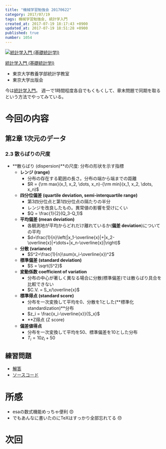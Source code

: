 ```yaml
---
title: "機械学習勉強会 20170622"
category: 2017/07/19
tags: 機械学習勉強会, 統計学入門
created_at: 2017-07-19 18:17:43 +0900
updated_at: 2017-07-19 18:51:28 +0900
published: true
number: 1054
---
```


<div class="asin">
<div class="asin-image"><a href="https://www.amazon.co.jp/exec/obidos/ASIN/4130420658/nownabe0c-22/" rel="nofollow noopener" target="_blank"><img src="http://images-jp.amazon.com/images/P/4130420658.09._SL160_.jpg" alt="統計学入門 (基礎統計学Ⅰ)" title="統計学入門 (基礎統計学Ⅰ)"></a></div>
<div class="asin-detail">
<p><a href="https://www.amazon.co.jp/exec/obidos/ASIN/4130420658/nownabe0c-22/" rel="nofollow noopener" target="_blank">統計学入門 (基礎統計学Ⅰ)</a></p>
<ul>
<li>東京大学教養学部統計学教室</li>
<li>東京大学出版会</li>
</ul>
</div>

<p></p>
</div>

今は[統計学入門](https://www.amazon.co.jp/exec/obidos/ASIN/4130420658/nownabe0c-22/)。
週一で1時間程度各自でもくもくして、章末問題で同期を取るという方法でやってみている。

# 今回の内容
## 第2章 1次元のデータ
### 2.3 散らばりの尺度
* **散らばり (dispersion)**の尺度: 分布の形状を示す指標
    * **レンジ (range)**
        * 分布の存在する範囲の長さ。分布の端から端までの距離
        * $R = {\rm max}(x_1, x_2, \dots, x_n)-{\rm min}(x_1, x_2, \dots, x_n)$
    * **四分位偏差 (quartile deviation, semi-interquartile range)**
        * 第3四分位点と第1四分位点の隔たりの半分
        * レンジを改良したもの。異常値の影響を受けにくい
        * $Q = \frac{1}{2}(Q_3-Q_1)$
    * **平均偏差 (mean deviation)**
        * 各観測地が平均からどれだけ離れているか(**偏差 deviation**)についての平均
        * $d=\frac{1}{n}\left(|x_1-\overline{x}|+|x_2-\overline{x}|+\dots+|x_n-\overline{x}|\right)$
    * **分散 (variance)**
        * $S^2=\frac{1}{n}\sum(x_i-\overline{x})^2$
    * **標準偏差 (standard deviation)**
        * $S = \sqrt{S^2}$
    * **変動係数 coefficient of variation**
        * 分布の中心が著しく異なる場合に分散(標準偏差)では散らばり具合を比較できない
        * $C.V. = S_x/\overline{x}$
    * **標準得点 (standard score)**
        * 分布を一次変換して平均を0、分散を1とした(**標準化 standardization)**分布
        * $z_i = \frac{x_i-\overline{x}}{S_x}$
        * **Z得点 (Z score)
    * **偏差値得点**
        * 分布を一次変換して平均を50、標準偏差を10とした分布
        * $T_i = 10z_i + 50$

## 練習問題
* [解答](https://github.com/Wondershake/ml-statistics-intro/issues/1)
* [ソースコード](https://github.com/Wondershake/ml-statistics-intro/tree/master/nownabe/ch02)

# 所感
* esaの数式機能めっちゃ便利 :heart_eyes: 
* でもあんなに書いたのにTeXはすっかり全部忘れてる :disappointed: 

# 次回

```math
```
